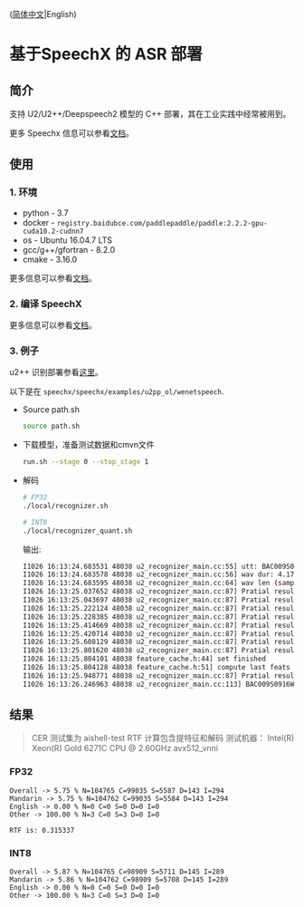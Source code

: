 ([简体中文](./README_cn.md)|English)
# 基于SpeechX 的 ASR 部署 

## 简介

支持 U2/U2++/Deepspeech2 模型的 C++ 部署，其在工业实践中经常被用到。

更多 Speechx 信息可以参看[文档](../../speechx/README.md)。

## 使用
### 1. 环境

* python - 3.7
* docker - `registry.baidubce.com/paddlepaddle/paddle:2.2.2-gpu-cuda10.2-cudnn7`
* os - Ubuntu 16.04.7 LTS
* gcc/g++/gfortran - 8.2.0
* cmake - 3.16.0

更多信息可以参看[文档](../../speechx/README.md)。

### 2. 编译 SpeechX

更多信息可以参看[文档](../../speechx/README.md)。

### 3. 例子

u2++ 识别部署参看[这里](../../speechx/examples/u2pp_ol/wenetspeech/)。

以下是在 `speechx/speechx/examples/u2pp_ol/wenetspeech`.

- Source path.sh
  ```bash
  source path.sh
  ```

- 下载模型，准备测试数据和cmvn文件
  ```bash
  run.sh --stage 0 --stop_stage 1
  ```

- 解码
  
  ```bash
  # FP32
  ./local/recognizer.sh

  # INT8
  ./local/recognizer_quant.sh
  ```

  输出:
  ```bash
  I1026 16:13:24.683531 48038 u2_recognizer_main.cc:55] utt: BAC009S0916W0495
  I1026 16:13:24.683578 48038 u2_recognizer_main.cc:56] wav dur: 4.17119 sec.
  I1026 16:13:24.683595 48038 u2_recognizer_main.cc:64] wav len (sample): 66739
  I1026 16:13:25.037652 48038 u2_recognizer_main.cc:87] Pratial result: 3 这令
  I1026 16:13:25.043697 48038 u2_recognizer_main.cc:87] Pratial result: 4 这令
  I1026 16:13:25.222124 48038 u2_recognizer_main.cc:87] Pratial result: 5 这令被贷款
  I1026 16:13:25.228385 48038 u2_recognizer_main.cc:87] Pratial result: 6 这令被贷款
  I1026 16:13:25.414669 48038 u2_recognizer_main.cc:87] Pratial result: 7 这令被贷款的员工
  I1026 16:13:25.420714 48038 u2_recognizer_main.cc:87] Pratial result: 8 这令被贷款的员工
  I1026 16:13:25.608129 48038 u2_recognizer_main.cc:87] Pratial result: 9 这令被贷款的员工们请
  I1026 16:13:25.801620 48038 u2_recognizer_main.cc:87] Pratial result: 10 这令被贷款的员工们请食难安
  I1026 16:13:25.804101 48038 feature_cache.h:44] set finished
  I1026 16:13:25.804128 48038 feature_cache.h:51] compute last feats done.
  I1026 16:13:25.948771 48038 u2_recognizer_main.cc:87] Pratial result: 11 这令被贷款的员工们请食难安
  I1026 16:13:26.246963 48038 u2_recognizer_main.cc:113] BAC009S0916W0495 这令被贷款的员工们请食难安
  ```

## 结果

> CER 测试集为 aishell-test
> RTF 计算包含提特征和解码
> 测试机器： Intel(R) Xeon(R) Gold 6271C CPU @ 2.60GHz avx512_vnni

### FP32

```
Overall -> 5.75 % N=104765 C=99035 S=5587 D=143 I=294
Mandarin -> 5.75 % N=104762 C=99035 S=5584 D=143 I=294
English -> 0.00 % N=0 C=0 S=0 D=0 I=0
Other -> 100.00 % N=3 C=0 S=3 D=0 I=0
```

```
RTF is: 0.315337
```

### INT8

```
Overall -> 5.87 % N=104765 C=98909 S=5711 D=145 I=289
Mandarin -> 5.86 % N=104762 C=98909 S=5708 D=145 I=289
English -> 0.00 % N=0 C=0 S=0 D=0 I=0
Other -> 100.00 % N=3 C=0 S=3 D=0 I=0
```
